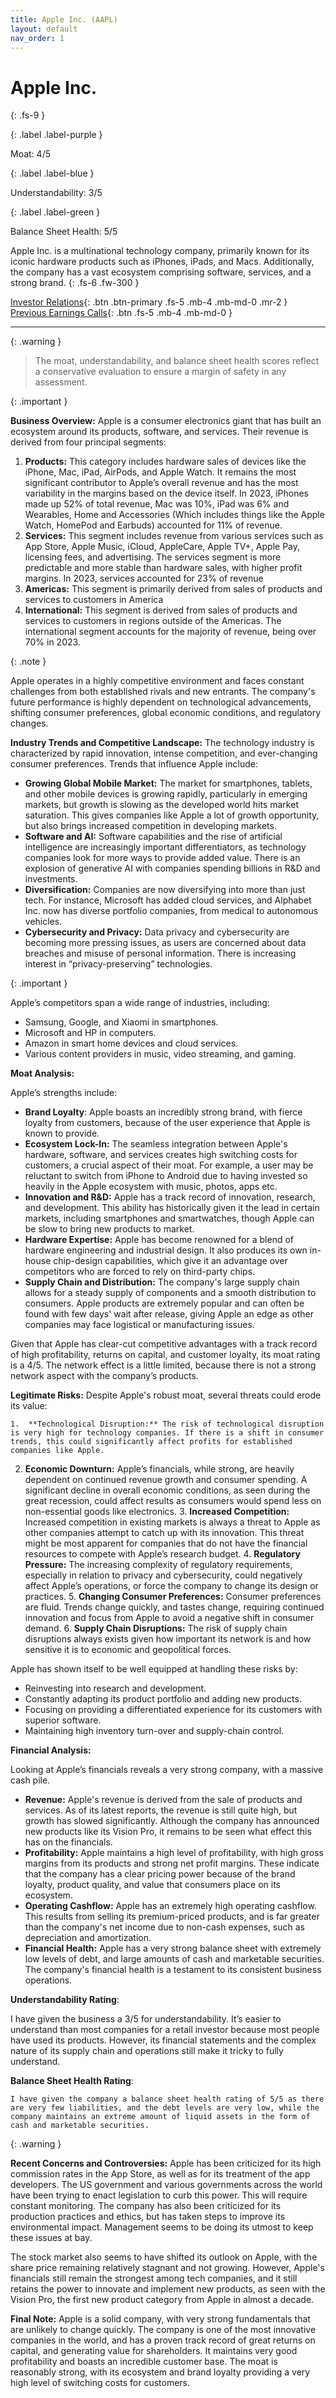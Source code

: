 ```yaml
---
title: Apple Inc. (AAPL)
layout: default
nav_order: 1
---
```


# Apple Inc.
{: .fs-9 }

{: .label .label-purple }

Moat: 4/5

{: .label .label-blue }

Understandability: 3/5

{: .label .label-green }

Balance Sheet Health: 5/5

Apple Inc. is a multinational technology company, primarily known for its iconic hardware products such as iPhones, iPads, and Macs. Additionally, the company has a vast ecosystem comprising software, services, and a strong brand.
{: .fs-6 .fw-300 }

[Investor Relations](https://www.google.com/search?q=AAPL+investor+relations){: .btn .btn-primary .fs-5 .mb-4 .mb-md-0 .mr-2 }
[Previous Earnings Calls](https://discountingcashflows.com/company/AAPL/transcripts/){: .btn .fs-5 .mb-4 .mb-md-0 }

---

{: .warning }
>The moat, understandability, and balance sheet health scores reflect a conservative evaluation to ensure a margin of safety in any assessment.



{: .important }

**Business Overview:**
Apple is a consumer electronics giant that has built an ecosystem around its products, software, and services. Their revenue is derived from four principal segments:
1.	**Products:** This category includes hardware sales of devices like the iPhone, Mac, iPad, AirPods, and Apple Watch. It remains the most significant contributor to Apple’s overall revenue and has the most variability in the margins based on the device itself. In 2023, iPhones made up 52% of total revenue, Mac was 10%, iPad was 6% and Wearables, Home and Accessories (Which includes things like the Apple Watch, HomePod and Earbuds) accounted for 11% of revenue.
2.   **Services:** This segment includes revenue from various services such as App Store, Apple Music, iCloud, AppleCare, Apple TV+, Apple Pay, licensing fees, and advertising. The services segment is more predictable and more stable than hardware sales, with higher profit margins. In 2023, services accounted for 23% of revenue
3.    **Americas:** This segment is primarily derived from sales of products and services to customers in America
4.    **International:** This segment is derived from sales of products and services to customers in regions outside of the Americas. The international segment accounts for the majority of revenue, being over 70% in 2023.

{: .note }

Apple operates in a highly competitive environment and faces constant challenges from both established rivals and new entrants. The company's future performance is highly dependent on technological advancements, shifting consumer preferences, global economic conditions, and regulatory changes.

**Industry Trends and Competitive Landscape:**
The technology industry is characterized by rapid innovation, intense competition, and ever-changing consumer preferences. Trends that influence Apple include:

*   **Growing Global Mobile Market:** The market for smartphones, tablets, and other mobile devices is growing rapidly, particularly in emerging markets, but growth is slowing as the developed world hits market saturation. This gives companies like Apple a lot of growth opportunity, but also brings increased competition in developing markets.
*   **Software and AI:** Software capabilities and the rise of artificial intelligence are increasingly important differentiators, as technology companies look for more ways to provide added value. There is an explosion of generative AI with companies spending billions in R&D and investments.
*  **Diversification:** Companies are now diversifying into more than just tech. For instance, Microsoft has added cloud services, and Alphabet Inc. now has diverse portfolio companies, from medical to autonomous vehicles.
*   **Cybersecurity and Privacy:** Data privacy and cybersecurity are becoming more pressing issues, as users are concerned about data breaches and misuse of personal information. There is increasing interest in “privacy-preserving” technologies.

{: .important }

Apple’s competitors span a wide range of industries, including:
*    Samsung, Google, and Xiaomi in smartphones.
*    Microsoft and HP in computers.
*    Amazon in smart home devices and cloud services.
*    Various content providers in music, video streaming, and gaming.

**Moat Analysis:**

Apple’s strengths include:
*   **Brand Loyalty**:  Apple boasts an incredibly strong brand, with fierce loyalty from customers, because of the user experience that Apple is known to provide.
*   **Ecosystem Lock-In:** The seamless integration between Apple's hardware, software, and services creates high switching costs for customers, a crucial aspect of their moat. For example, a user may be reluctant to switch from iPhone to Android due to having invested so heavily in the Apple ecosystem with music, photos, apps etc.
*   **Innovation and R&D:** Apple has a track record of innovation, research, and development. This ability has historically given it the lead in certain markets, including smartphones and smartwatches, though Apple can be slow to bring new products to market.
*   **Hardware Expertise:** Apple has become renowned for a blend of hardware engineering and industrial design. It also produces its own in-house chip-design capabilities, which give it an advantage over competitors who are forced to rely on third-party chips.
*  **Supply Chain and Distribution:** The company's large supply chain allows for a steady supply of components and a smooth distribution to consumers. Apple products are extremely popular and can often be found with few days' wait after release, giving Apple an edge as other companies may face logistical or manufacturing issues.

  Given that Apple has clear-cut competitive advantages with a track record of high profitability, returns on capital, and customer loyalty, its moat rating is a 4/5.  The network effect is a little limited, because there is not a strong network aspect with the company’s products.

  **Legitimate Risks:**
  Despite Apple's robust moat, several threats could erode its value:

    1.  **Technological Disruption:** The risk of technological disruption is very high for technology companies. If there is a shift in consumer trends, this could significantly affect profits for established companies like Apple.
   2.  **Economic Downturn:** Apple’s financials, while strong, are heavily dependent on continued revenue growth and consumer spending. A significant decline in overall economic conditions, as seen during the great recession, could affect results as consumers would spend less on non-essential goods like electronics.
    3.  **Increased Competition:** Increased competition in existing markets is always a threat to Apple as other companies attempt to catch up with its innovation. This threat might be most apparent for companies that do not have the financial resources to compete with Apple’s research budget.
    4.  **Regulatory Pressure:** The increasing complexity of regulatory requirements, especially in relation to privacy and cybersecurity, could negatively affect Apple’s operations, or force the company to change its design or practices.
    5.  **Changing Consumer Preferences:** Consumer preferences are fluid. Trends change quickly, and tastes change, requiring continued innovation and focus from Apple to avoid a negative shift in consumer demand.
     6.   **Supply Chain Disruptions:** The risk of supply chain disruptions always exists given how important its network is and how sensitive it is to economic and geopolitical forces.

  Apple has shown itself to be well equipped at handling these risks by:
*   Reinvesting into research and development.
*   Constantly adapting its product portfolio and adding new products.
*   Focusing on providing a differentiated experience for its customers with superior software.
*   Maintaining high inventory turn-over and supply-chain control.

**Financial Analysis:**

  Looking at Apple’s financials reveals a very strong company, with a massive cash pile.
  * **Revenue:** Apple's revenue is derived from the sale of products and services. As of its latest reports, the revenue is still quite high, but growth has slowed significantly. Although the company has announced new products like its Vision Pro, it remains to be seen what effect this has on the financials.
  *   **Profitability:** Apple maintains a high level of profitability, with high gross margins from its products and strong net profit margins. These indicate that the company has a clear pricing power because of the brand loyalty, product quality, and value that consumers place on its ecosystem.
*    **Operating Cashflow:** Apple has an extremely high operating cashflow. This results from selling its premium-priced products, and is far greater than the company's net income due to non-cash expenses, such as depreciation and amortization.
*  **Financial Health:** Apple has a very strong balance sheet with extremely low levels of debt, and large amounts of cash and marketable securities. The company's financial health is a testament to its consistent business operations.

  **Understandability Rating**:

  I have given the business a 3/5 for understandability. It’s easier to understand than most companies for a retail investor because most people have used its products. However, its financial statements and the complex nature of its supply chain and operations still make it tricky to fully understand.
  
   **Balance Sheet Health Rating**:

    I have given the company a balance sheet health rating of 5/5 as there are very few liabilities, and the debt levels are very low, while the company maintains an extreme amount of liquid assets in the form of cash and marketable securities.

{: .warning }

**Recent Concerns and Controversies:**
Apple has been criticized for its high commission rates in the App Store, as well as for its treatment of the app developers. The US government and various governments across the world have been trying to enact legislation to curb this power. This will require constant monitoring. The company has also been criticized for its production practices and ethics, but has taken steps to improve its environmental impact. Management seems to be doing its utmost to keep these issues at bay.

The stock market also seems to have shifted its outlook on Apple, with the share price remaining relatively stagnant and not growing. However, Apple's financials still remain the strongest among tech companies, and it still retains the power to innovate and implement new products, as seen with the Vision Pro, the first new product category from Apple in almost a decade.

**Final Note:**
Apple is a solid company, with very strong fundamentals that are unlikely to change quickly. The company is one of the most innovative companies in the world, and has a proven track record of great returns on capital, and generating value for shareholders. It maintains very good profitability and boasts an incredible customer base. The moat is reasonably strong, with its ecosystem and brand loyalty providing a very high level of switching costs for customers.
